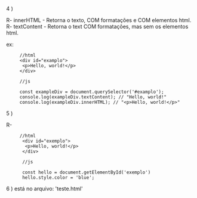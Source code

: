 4 )

R- innerHTML - Retorna o texto, COM formatações e COM elementos html.        
R- textContent - Retorna o text COM formatações, mas sem os elementos html.

ex:
         
         //html 
         <div id="examplo">
          <p>Hello, world!</p>
         </div>
         
         //js
         
         const exampleDiv = document.querySelector('#examplo');
         console.log(exampleDiv.textContent); // "Hello, world!"
         console.log(exampleDiv.innerHTML); // "<p>Hello, world!</p>"

5 )

R-       
        
         //html 
          <div id="exemplo">
           <p>Hello, world!</p>
          </div>
         
          //js
         
          const hello = document.getElementById('exemplo')
          hello.style.color = 'blue';
          

6 )
 está no arquivo: 'teste.html'
